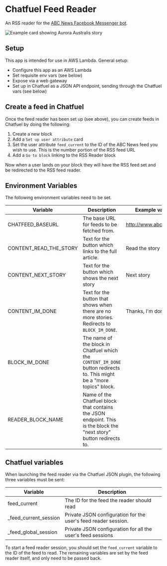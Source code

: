 Chatfuel Feed Reader
====================

An RSS reader for the [ABC News Facebook Messenger bot](https://www.messenger.com/t/abcnews.au).

![Example card showing Aurora Australis story](assets/example-card.png)

Setup
-----
This app is intended for use in AWS Lambda. General setup:

* Configure this app as an AWS Lambda
* Set requisite env vars (see below)
* Expose via a web gateway
* Set up in Chatfuel as a JSON API endpoint, sending through the Chatfuel vars (see below)

Create a feed in Chatfuel
-------------------------
Once the feed reader has been set up (see above), you can create feeds in
Chatfuel by doing the following:

1. Create a new block
2. Add a `Set up user attribute` card
3. Set the user attribute `feed_current` to the ID of the ABC News feed you wish to use. This is the number portion of the RSS feed URL
4. Add a `Go to block` linking to the RSS Reader block

Now when a user lands on your block they will have the RSS feed set and be
redirected to the RSS feed reader. 

Environment Variables
---------------------
The following environment variables need to be set.

Variable             | Description          | Example value       
---------------------|----------------------|---------------------
CHATFEED_BASEURL     | The base URL for feeds to be fetched from. | http://www.abc.net.au/
CONTENT_READ_THE_STORY | Text for the button which links to the full article. | Read the story      
CONTENT_NEXT_STORY   | Text for the button which shows the next story | Next story          
CONTENT_IM_DONE      | Text for the button that shows when there are no more stories. Redirects to `BLOCK_IM_DONE`. | Thanks, I'm done    
BLOCK_IM_DONE        | The name of the block in Chatfuel which the `CONTENT_IM_DONE` button redirects to. This might be a "more topics" block.
READER_BLOCK_NAME    | Name of the Chatfuel block that contains the JSON endpoint. This is the block the "next story" button redirects to. |                     

Chatfuel variables
------------------
When launching the feed reader via the Chatfuel JSON plugin, the following three variables must be sent:

Variable             | Description         
---------------------|---------------------
feed_current         | The ID for the feed the reader should read
_feed_current_session | Private JSON configuration for the user's feed reader session.
_feed_global_session | Private JSON configuration for all the user's feed sessions

To start a feed reader session, you should set the `feed_current` variable to the ID of the feed to read. The remaining variables are set by the feed reader itself, and only need to be passed back.
